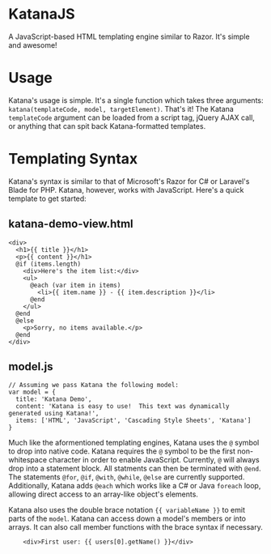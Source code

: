 # KatanaJS
A JavaScript-based HTML templating engine similar to Razor.  It's simple and awesome!

# Usage
Katana's usage is simple.  It's a single function which takes three arguments: `katana(templateCode, model, targetElement)`.  That's it!  The Katana `templateCode` argument can be loaded from a script tag, jQuery AJAX call, or anything that can spit back Katana-formatted templates.

# Templating Syntax
Katana's syntax is similar to that of Microsoft's Razor for C# or Laravel's Blade for PHP.  Katana, however, works with JavaScript.  Here's a quick template to get started:

## katana-demo-view.html
    <div>
      <h1>{{ title }}</h1>
      <p>{{ content }}</h1>
      @if (items.length)
        <div>Here's the item list:</div>
        <ul>
          @each (var item in items)
            <li>{{ item.name }} - {{ item.description }}</li>
          @end
        </ul>
      @end
      @else
        <p>Sorry, no items available.</p>
      @end
    </div>
    
## model.js
    // Assuming we pass Katana the following model:
    var model = {
      title: 'Katana Demo',
      content: 'Katana is easy to use!  This text was dynamically generated using Katana!',
      items: ['HTML', 'JavaScript', 'Cascading Style Sheets', 'Katana']
    }

Much like the aformentioned templating engines, Katana uses the `@` symbol to drop into native code.  Katana requires the `@` symbol to be the first non-whitespace character in order to enable JavaScript.  Currently, `@` will always drop into a statement block.  All statments can then be terminated with `@end`. The statements `@for`, `@if`, `@with`, `@while`, `@else` are currently supported.  Additionally, Katana adds `@each` which works like a C# or Java `foreach` loop, allowing direct access to an array-like object's elements.

Katana also uses the double brace notation `{{ variableName }}` to emit parts of the `model`.  Katana can access down a model's members or into arrays.  It can also call member functions with the brace syntax if necessary.

        <div>First user: {{ users[0].getName() }}</div>
